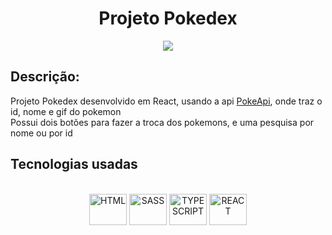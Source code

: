 <h1 align="center">
  Projeto Pokedex
</h1>

<p align="center">
  <img src="https://user-images.githubusercontent.com/72112006/184494149-f9fbe8a9-4448-457c-9069-66f831626c87.gif">
</p>

## Descrição:
Projeto Pokedex desenvolvido em React, usando a api [PokeApi](https://pokeapi.co/), onde traz o id, nome e gif do pokemon
</br>
Possui dois botões para fazer a troca dos pokemons, e uma pesquisa por nome ou por id

## Tecnologias usadas
<div align="center"><br>
  <img align="center" alt="HTML" height="50" width="60" src="https://cdn.jsdelivr.net/gh/devicons/devicon/icons/html5/html5-plain-wordmark.svg">
  <img align="center" alt="SASS" height="50" width="60" src="https://cdn.jsdelivr.net/gh/devicons/devicon/icons/sass/sass-original.svg">
  <img align="center" alt="TYPESCRIPT" height="50" width="60" src="https://cdn.jsdelivr.net/gh/devicons/devicon/icons/typescript/typescript-plain.svg">
  <img align="center" alt="REACT" height="50" width="60" src="https://cdn.jsdelivr.net/gh/devicons/devicon/icons/react/react-original-wordmark.svg">
</div>
